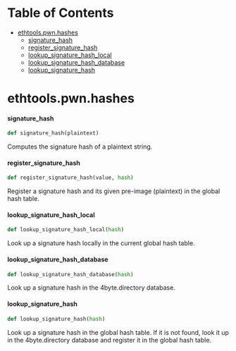 # Table of Contents

* [ethtools.pwn.hashes](#ethtools.pwn.hashes)
  * [signature\_hash](#ethtools.pwn.hashes.signature_hash)
  * [register\_signature\_hash](#ethtools.pwn.hashes.register_signature_hash)
  * [lookup\_signature\_hash\_local](#ethtools.pwn.hashes.lookup_signature_hash_local)
  * [lookup\_signature\_hash\_database](#ethtools.pwn.hashes.lookup_signature_hash_database)
  * [lookup\_signature\_hash](#ethtools.pwn.hashes.lookup_signature_hash)

<a id="ethtools.pwn.hashes"></a>

# ethtools.pwn.hashes

<a id="ethtools.pwn.hashes.signature_hash"></a>

#### signature\_hash

```python
def signature_hash(plaintext)
```

Computes the signature hash of a plaintext string.

<a id="ethtools.pwn.hashes.register_signature_hash"></a>

#### register\_signature\_hash

```python
def register_signature_hash(value, hash)
```

Register a signature hash and its given pre-image (plaintext) in the global hash table.

<a id="ethtools.pwn.hashes.lookup_signature_hash_local"></a>

#### lookup\_signature\_hash\_local

```python
def lookup_signature_hash_local(hash)
```

Look up a signature hash locally in the current global hash table.

<a id="ethtools.pwn.hashes.lookup_signature_hash_database"></a>

#### lookup\_signature\_hash\_database

```python
def lookup_signature_hash_database(hash)
```

Look up a signature hash in the 4byte.directory database.

<a id="ethtools.pwn.hashes.lookup_signature_hash"></a>

#### lookup\_signature\_hash

```python
def lookup_signature_hash(hash)
```

Look up a signature hash in the global hash table. If it is not found, look it up in the
4byte.directory database and register it in the global hash table.

